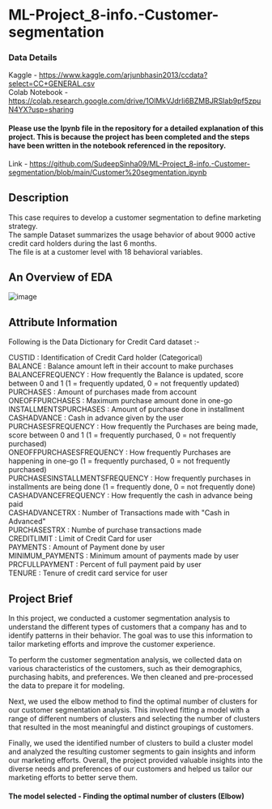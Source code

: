 # ML-Project_8-info.-Customer-segmentation
### Data Details 

  Kaggle - https://www.kaggle.com/arjunbhasin2013/ccdata?select=CC+GENERAL.csv  
  Colab Notebook - https://colab.research.google.com/drive/1OlMkVJdrIi6BZMBJRSIab9pf5zpuN4YX?usp=sharing
  
#### Please use the Ipynb file in the repository for a detailed explanation of this project. This is because the project has been completed and the steps have been written in the notebook referenced in the repository.
Link - https://github.com/SudeepSinha09/ML-Project_8-info.-Customer-segmentation/blob/main/Customer%20segmentation.ipynb

## Description

This case requires to develop a customer segmentation to define marketing strategy.   
The sample Dataset summarizes the usage behavior of about 9000 active credit card holders during the last 6 months.  
The file is at a customer level with 18 behavioral variables.  

## An Overview of EDA

![image](https://user-images.githubusercontent.com/93086122/210520830-d63d333f-0fe6-4c50-9631-3782feeafb27.png)

## Attribute Information

Following is the Data Dictionary for Credit Card dataset :-

CUSTID : Identification of Credit Card holder (Categorical)  
BALANCE : Balance amount left in their account to make purchases  
BALANCEFREQUENCY : How frequently the Balance is updated, score between 0 and 1 (1 = frequently updated, 0 = not frequently updated)  
PURCHASES : Amount of purchases made from account  
ONEOFFPURCHASES : Maximum purchase amount done in one-go  
INSTALLMENTSPURCHASES : Amount of purchase done in installment  
CASHADVANCE : Cash in advance given by the user  
PURCHASESFREQUENCY : How frequently the Purchases are being made, score between 0 and 1 (1 = frequently purchased, 0 = not frequently purchased)  
ONEOFFPURCHASESFREQUENCY : How frequently Purchases are happening in one-go (1 = frequently purchased, 0 = not frequently purchased)  
PURCHASESINSTALLMENTSFREQUENCY : How frequently purchases in installments are being done (1 = frequently done, 0 = not frequently done)   
CASHADVANCEFREQUENCY : How frequently the cash in advance being paid   
CASHADVANCETRX : Number of Transactions made with "Cash in Advanced"  
PURCHASESTRX : Numbe of purchase transactions made  
CREDITLIMIT : Limit of Credit Card for user  
PAYMENTS : Amount of Payment done by user  
MINIMUM_PAYMENTS : Minimum amount of payments made by user  
PRCFULLPAYMENT : Percent of full payment paid by user  
TENURE : Tenure of credit card service for user  

## Project Brief

In this project, we conducted a customer segmentation analysis to understand the different types of customers that a company has and to identify patterns in their behavior. The goal was to use this information to tailor marketing efforts and improve the customer experience.

To perform the customer segmentation analysis, we collected data on various characteristics of the customers, such as their demographics, purchasing habits, and preferences. We then cleaned and pre-processed the data to prepare it for modeling.

Next, we used the elbow method to find the optimal number of clusters for our customer segmentation analysis. This involved fitting a model with a range of different numbers of clusters and selecting the number of clusters that resulted in the most meaningful and distinct groupings of customers.

Finally, we used the identified number of clusters to build a cluster model and analyzed the resulting customer segments to gain insights and inform our marketing efforts. Overall, the project provided valuable insights into the diverse needs and preferences of our customers and helped us tailor our marketing efforts to better serve them.

#### The model selected - Finding the optimal number of clusters (Elbow)
